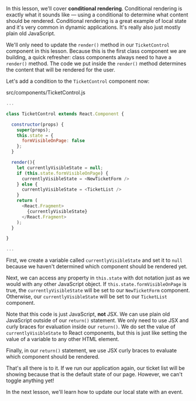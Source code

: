 In this lesson, we'll cover **conditional rendering**. Conditional rendering is exactly what it sounds like — using a conditional to determine what content should be rendered. Conditional rendering is a great example of local state and it's very common in dynamic applications. It's really also just mostly plain old JavaScript.

We'll only need to update the `render()` method in our `TicketControl` component in this lesson. Because this is the first class component we are building, a quick refresher: class components always need to have a `render()` method. The code we put inside the `render()` method determines the content that will be rendered for the user.

Let's add a condition to the `TicketControl` component now:

<div class="filename">src/components/TicketControl.js</div>

```js
...

class TicketControl extends React.Component {

  constructor(props) {
    super(props);
    this.state = {
      formVisibleOnPage: false
    };
  }

  render(){
    let currentlyVisibleState = null;
    if (this.state.formVisibleOnPage) {
      currentlyVisibleState = <NewTicketForm />
    } else {
      currentlyVisibleState = <TicketList />
    }
    return (
      <React.Fragment>
        {currentlyVisibleState}
      </React.Fragment>
    );
  }

}

...
```

First, we create a variable called `currentlyVisibleState` and set it to `null` because we haven't determined which component should be rendered yet.

Next, we can access any property in `this.state` with dot notation just as we would with any other JavaScript object. If `this.state.formVisibleOnPage` is true, the `currentlyVisibleState` will be set to our `NewTicketForm` component. Otherwise, our `currentlyVisibleState` will be set to our `TicketList` component.

Note that this code is just JavaScript, **not** JSX. We can use plain old JavaScript outside of our `return()` statement. We only need to use JSX and curly braces for evaluation inside our `return()`. We do set the value of `currentlyVisibleState` to React components, but this is just like setting the value of a variable to any other HTML element.

Finally, in our `return()` statement, we use JSX curly braces to evaluate which component should be rendered.

That's all there is to it. If we run our application again, our ticket list will be showing because that is the default state of our page. However, we can't toggle anything yet!

In the next lesson, we'll learn how to update our local state with an event.